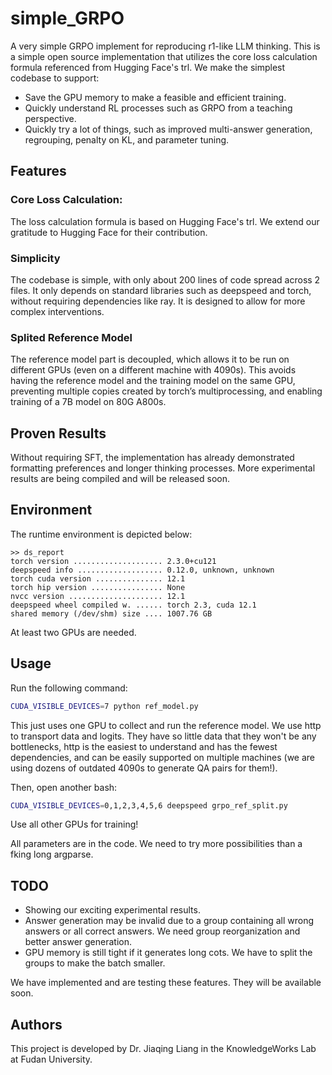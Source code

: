 # simple_GRPO
A very simple GRPO implement for reproducing r1-like LLM thinking.
This is a simple open source implementation that utilizes the core loss calculation formula referenced from Hugging Face's trl. 
We make the simplest codebase to support: 
- Save the GPU memory to make a feasible and efficient training. 
- Quickly understand RL processes such as GRPO from a teaching perspective. 
- Quickly try a lot of things, such as improved multi-answer generation, regrouping, penalty on KL, and parameter tuning.
     
## Features
### Core Loss Calculation: 
The loss calculation formula is based on Hugging Face's trl. We extend our gratitude to Hugging Face for their contribution.

### Simplicity
The codebase is simple, with only about 200 lines of code spread across 2 files. It only depends on standard libraries such as deepspeed and torch, without requiring dependencies like ray. It is designed to allow for more complex interventions.

### Splited Reference Model
The reference model part is decoupled, which allows it to be run on different GPUs (even on a different machine with 4090s). This avoids having the reference model and the training model on the same GPU, preventing multiple copies created by torch’s multiprocessing, and enabling training of a 7B model on 80G A800s.

## Proven Results
Without requiring SFT, the implementation has already demonstrated formatting preferences and longer thinking processes. 
More experimental results are being compiled and will be released soon.

## Environment
The runtime environment is depicted below:
```
>> ds_report
torch version .................... 2.3.0+cu121
deepspeed info ................... 0.12.0, unknown, unknown
torch cuda version ............... 12.1
torch hip version ................ None
nvcc version ..................... 12.1
deepspeed wheel compiled w. ...... torch 2.3, cuda 12.1
shared memory (/dev/shm) size .... 1007.76 GB
```
At least two GPUs are needed.

## Usage
Run the following command:
``` bash
CUDA_VISIBLE_DEVICES=7 python ref_model.py
```
This just uses one GPU to collect and run the reference model.
We use http to transport data and logits.
They have so little data that they won't be any bottlenecks, http is the easiest to understand and has the fewest dependencies, and can be easily supported on multiple machines (we are using dozens of outdated 4090s to generate QA pairs for them!).

Then, open another bash:
``` bash
CUDA_VISIBLE_DEVICES=0,1,2,3,4,5,6 deepspeed grpo_ref_split.py
```
Use all other GPUs for training!

All parameters are in the code. We need to try more possibilities than a fking long argparse.

## TODO
- Showing our exciting experimental results.
- Answer generation may be invalid due to a group containing all wrong answers or all correct answers. We need group reorganization and better answer generation.
- GPU memory is still tight if it generates long cots. We have to split the groups to make the batch smaller.

We have implemented and are testing these features. They will be available soon.

## Authors
This project is developed by Dr. Jiaqing Liang in the KnowledgeWorks Lab at Fudan University.
